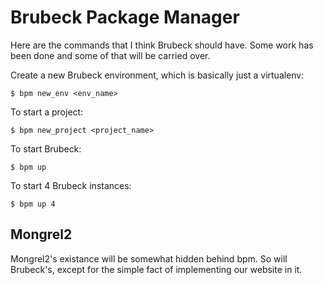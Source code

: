 # Brubeck Package Manager

Here are the commands that I think Brubeck should have. Some work has been done
and some of that will be carried over.

Create a new Brubeck environment, which is basically just a virtualenv:

    $ bpm new_env <env_name>

To start a project: 

    $ bpm new_project <project_name>
    
To start Brubeck:

    $ bpm up
    
To start 4 Brubeck instances:

    $ bpm up 4
    
    
## Mongrel2

Mongrel2's existance will be somewhat hidden behind bpm. So will Brubeck's,
except for the simple fact of implementing our website in it.
